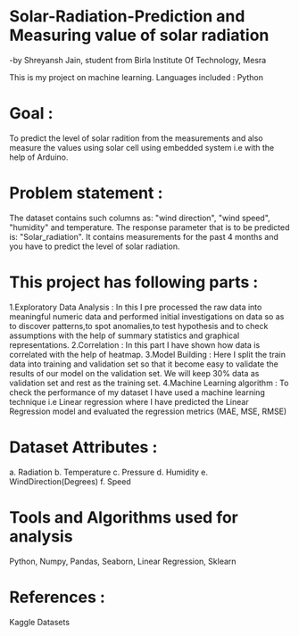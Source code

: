 # Solar-Radiation-Prediction and Measuring value of solar radiation
-by Shreyansh Jain, student from Birla Institute Of Technology, Mesra

This is my project on machine learning. Languages included : Python

# Goal : 
To predict the level of solar radition from the measurements and also measure the values using solar cell using embedded system i.e with the help of Arduino.

# Problem statement :
The dataset contains such columns as: "wind direction", "wind speed", "humidity" and temperature. The response parameter that is to be predicted is: "Solar_radiation". It contains measurements for the past 4 months and you have to predict the level of solar radiation.

# This project has following parts :
1.Exploratory Data Analysis : In this I pre processed the raw data into meaningful numeric data and performed initial investigations on data so as to discover patterns,to spot anomalies,to test hypothesis and to check assumptions with the help of summary statistics and graphical representations.
2.Correlation : In this part I have shown how data is correlated with the help of heatmap.
3.Model Building : Here I split the train data into training and validation set so that it become easy to validate the results of our model on the validation set. We will keep 30% data as validation set and rest as the training set.
4.Machine Learning algorithm : To check the performance of my dataset I have used a machine learning technique i.e Linear regression where I have predicted the Linear Regression model and evaluated the regression metrics (MAE, MSE, RMSE)
# Dataset Attributes :
a. Radiation b. Temperature c. Pressure d. Humidity e. WindDirection(Degrees) f. Speed

# Tools and Algorithms used for analysis
Python, Numpy, Pandas, Seaborn, Linear Regression, Sklearn

# References :
Kaggle Datasets
